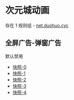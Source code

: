 # 次元城动画

存在 1 规则组 - [net.duohuo.cyc](/src/apps/net.duohuo.cyc.ts)

## 全屏广告-弹窗广告

默认禁用

- [快照-0](https://i.gkd.li/i/13972796)
- [快照-1](https://i.gkd.li/i/14358701)
- [快照-2](https://i.gkd.li/i/14358706)
- [快照-3](https://i.gkd.li/i/13972792)
- [快照-4](https://i.gkd.li/i/14358630)
